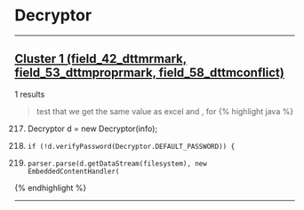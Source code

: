 # Decryptor

***

## [Cluster 1 (field_42_dttmrmark, field_53_dttmproprmark, field_58_dttmconflict)](./1)
1 results
> test that we get the same value as excel and , for 
{% highlight java %}
217. Decryptor d = new Decryptor(info);
220.     if (!d.verifyPassword(Decryptor.DEFAULT_PASSWORD)) {
226.     parser.parse(d.getDataStream(filesystem), new EmbeddedContentHandler(
{% endhighlight %}

***

